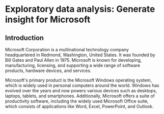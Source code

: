 # Exploratory data analysis: Generate insight for Microsoft

## Introduction
Microsoft Corporation is a multinational technology company headquartered in Redmond, Washington, United States. It was founded by Bill Gates and Paul Allen in 1975. Microsoft is known for developing, manufacturing, licensing, and supporting a wide range of software products, hardware devices, and services.

Microsoft's primary product is the Microsoft Windows operating system, which is widely used in personal computers around the world. Windows has evolved over the years and now powers various devices such as desktops, laptops, tablets, and smartphones. Additionally, Microsoft offers a suite of productivity software, including the widely used Microsoft Office suite, which consists of applications like Word, Excel, PowerPoint, and Outlook.
